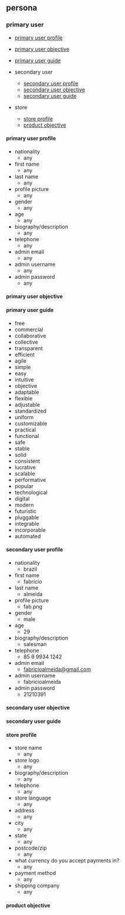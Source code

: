 ## persona

### primary user
- [primary user profile](#primary-user-profile)
- [primary user objective](#primary-user-objective)
- [primary user guide](#primary-user-guide)

- secondary user
  - [secondary user profile](#secondary-user-profile)
  - [secondary user objective](#secondary-user-objective)
  - [secondary user guide](#secondary-user-guide)
  
- store
  - [store profile](#store-profile)
  - [product objective](#product-objective)

#### primary user profile

- nationality
  - any
- first name
  - any
- last name
  - any
- profile picture
  - any
- gender
  - any
- age
  - any
- biography/description
  - any
- telephone
  - any
- admin email
  - any
- admin username
  - any
- admin password
  - any

#### primary user objective

#### primary user guide 

- free
- commercial
- collaborative
- collective
- transparent
- efficient
- agile
- simple
- easy
- intuitive
- objective
- adaptable
- flexible
- adjustable
- standardized
- uniform
- customizable
- practical
- functional
- safe
- stable
- solid
- consistent
- lucrative
- scalable
- performative
- popular
- technological
- digital
- modern
- futuristic
- pluggable
- integrable
- incorporable
- automated

#### secondary user profile

- nationality
  - brazil
- first name
  - fabrício
- last name
  - almeida
- profile picture
  - fab.png
- gender
  - male
- age
  - 29
- biography/description
  - salesman
- telephone
  - 85 9 9934 1242
- admin email
  - fabricioalmeida@gmail.com	
- admin username
  - fabricioalmeida
- admin password
  - 21210391

#### secondary user objective

#### secondary user guide 

#### store profile

- store name
  - any
- store logo
  - any
- biography/description
  - any
- telephone
  - any
- store language
  - any
- address
  - any
- city
  - any
- state
  - any
- postcode/zip
  - any
- what currency do you accept payments in?
  - any
- payment method
  - any
- shipping company
  - any

#### product objective
